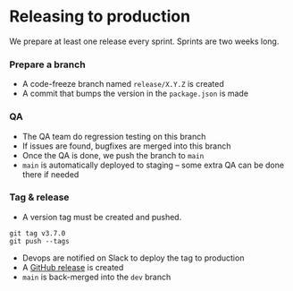 # Releasing to production

We prepare at least one release every sprint. Sprints are two weeks long.

### Prepare a branch
* A code-freeze branch named `release/X.Y.Z` is created
* A commit that bumps the version in the `package.json` is made

### QA
* The QA team do regression testing on this branch
* If issues are found, bugfixes are merged into this branch
* Once the QA is done, we push the branch to `main`
* `main` is automatically deployed to staging – some extra QA can be done there if needed

### Tag & release
* A version tag must be created and pushed.
```
git tag v3.7.0
git push --tags
```
* Devops are notified on Slack to deploy the tag to production
* A [GitHub release](https://github.com/celo-org/safe-react/releases) is created
* `main` is back-merged into the `dev` branch
